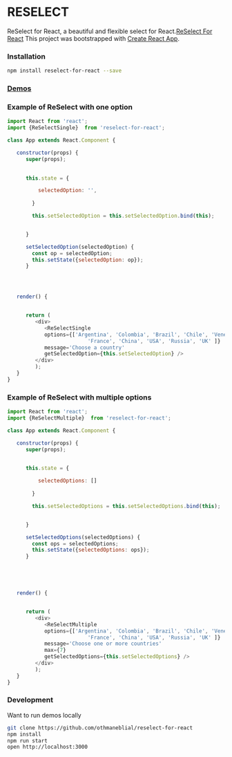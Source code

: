 # RESELECT


ReSelect for React, a beautiful and flexible select for React.[ReSelect For React](http://othmaneblial.github.io/reselect-for-react/)
This project was bootstrapped with [Create React App](https://github.com/facebookincubator/create-react-app).


### Installation

```bash
npm install reselect-for-react --save
```



### [Demos](http://othmaneblial.github.io/reselect-for-react/)




### Example of ReSelect with one option

```js
import React from 'react';
import {ReSelectSingle}  from 'reselect-for-react';

class App extends React.Component {

   constructor(props) {
      super(props);

    
      this.state = {

          selectedOption: '',
    
        }

        this.setSelectedOption = this.setSelectedOption.bind(this);


      }

      setSelectedOption(selectedOption) {
        const op = selectedOption;
        this.setState({selectedOption: op});
      }




   render() {


      return (
         <div>
            <ReSelectSingle 
            options={['Argentina', 'Colombia', 'Brazil', 'Chile', 'Venezuela', 'Germany',
                          'France', 'China', 'USA', 'Russia', 'UK' ]}
            message='Choose a country'
            getSelectedOption={this.setSelectedOption} />
         </div>
         );
   }
}

```

### Example of ReSelect with multiple options

```js
import React from 'react';
import {ReSelectMultiple}  from 'reselect-for-react';

class App extends React.Component {

   constructor(props) {
      super(props);

    
      this.state = {

          selectedOptions: []
    
        }

        this.setSelectedOptions = this.setSelectedOptions.bind(this);


      }

      setSelectedOptions(selectedOptions) {
        const ops = selectedOptions;
        this.setState({selectedOptions: ops});
      }





   render() {


      return (
         <div>
            <ReSelectMultiple 
            options={['Argentina', 'Colombia', 'Brazil', 'Chile', 'Venezuela', 'Germany',
                          'France', 'China', 'USA', 'Russia', 'UK' ]}
            message='Choose one or more countries'
            max={7} 
            getSelectedOptions={this.setSelectedOptions} />
         </div>
         );
   }
}

```




### Development
Want to run demos locally

```bash
git clone https://github.com/othmaneblial/reselect-for-react
npm install
npm run start
open http://localhost:3000
```
